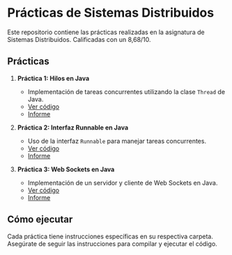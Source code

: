 # Prácticas de Sistemas Distribuidos

Este repositorio contiene las prácticas realizadas en la asignatura de Sistemas Distribuidos. Calificadas con un 8,68/10.

## Prácticas

1. **Práctica 1: Hilos en Java**
   - Implementación de tareas concurrentes utilizando la clase `Thread` de Java.
   - [Ver código](Practica1-Hilos/src)
   - [Informe](Practica1-Hilos/docs/Practica1-Informe.md)

2. **Práctica 2: Interfaz Runnable en Java**
   - Uso de la interfaz `Runnable` para manejar tareas concurrentes.
   - [Ver código](Practica2-Runnable/src)
   - [Informe](Practica2-Runnable/docs/Practica2-Informe.md)

3. **Práctica 3: Web Sockets en Java**
   - Implementación de un servidor y cliente de Web Sockets en Java.
   - [Ver código](Practica3-WebSockets/src)
   - [Informe](Practica3-WebSockets/docs/Practica3-Informe.md)

## Cómo ejecutar

Cada práctica tiene instrucciones específicas en su respectiva carpeta. Asegúrate de seguir las instrucciones para compilar y ejecutar el código.
